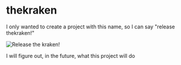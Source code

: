 thekraken
=========

I only wanted to create a project with this name, so I can say "release thekraken!"

![Release the kraken!](http://3.bp.blogspot.com/-lscCNrWlwLo/TdV6PzMYo-I/AAAAAAAAAJU/jJbnmypKzjw/s320/kraken.jpg)


I will figure out, in the future, what this project will do
